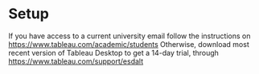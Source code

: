# Setup
If you have access to a current university email follow the instructions on https://www.tableau.com/academic/students
Otherwise, download most recent version of Tableau Desktop to get a 14-day trial, through https://www.tableau.com/support/esdalt

